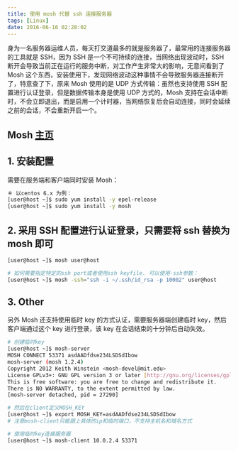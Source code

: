 ```yaml
---
title: 使用 mosh 代替 ssh 连接服务器
tags: [Linux]
date: 2016-06-16 02:28:02
---
```


身为一名服务器运维人员，每天打交道最多的就是服务器了，最常用的连接服务器的工具就是 SSH，因为 SSH 是一个不可持续的连接，当网络出现波动时，SSH 断开会导致当前正在运行的服务中断，对工作产生非常大的影响，无意间看到了 Mosh 这个东西，安装使用下，发现网络波动这种事情不会导致服务器连接断开了，特意查了下，原来 Mosh 使用的是 UDP 方式传输：虽然也支持使用 SSH 配置进行认证登录，但是数据传输本身是使用 UDP 方式的，Mosh 支持在会话中断时，不会立即退出，而是启用一个计时器，当网络恢复后会自动连接，同时会延续之前的会话，不会重新开启一个。

## Mosh [主页](https://mosh.mit.edu/#getting)

## 1. 安装配置

需要在服务端和客户端同时安装 Mosh：

```bash
＃ 以centos 6.x 为例：
[user@host ~]$ sudo yum install -y epel-release
[user@host ~]$ sudo yum install -y mosh
```

## 2. 采用 SSH 配置进行认证登录，只需要将 ssh 替换为 mosh 即可

```bash
[user@host ~]$ mosh user@host

# 如何需要指定特定的ssh port或者使用ssh keyfile. 可以使用-ssh参数：
[user@host ~]$ mosh -ssh="ssh -i ~/.ssh/id_rsa -p 10002" user@host
```

## 3. Other

另外 Mosh 还支持使用临时 key 的方式认证，需要服务器端创建临时 key，然后客户端通过这个 key 进行登录，该 key 在会话结束的十分钟后自动失效。

```bash
# 创建临时key
[user@host ~]$ mosh-server
MOSH CONNECT 53371 asdAADfdse234LSDSdIbow
mosh-server (mosh 1.2.4)
Copyright 2012 Keith Winstein <mosh-devel@mit.edu>
License GPLv3+: GNU GPL version 3 or later [http://gnu.org/licenses/gpl.html](http://gnu.org/licenses/gpl.html).
This is free software: you are free to change and redistribute it.
There is NO WARRANTY, to the extent permitted by law.
[mosh-server detached, pid = 27290]

# 然后在client定义MOSH_KEY
[user@host ~]$ export MOSH_KEY=asdAADfdse234LSDSdIbow
# 注意mosh-client只能跟上具体的ip和临时端口，不支持主机名和域名方式

# 使用临时key连接服务器
[user@host ~]$ mosh-client 10.0.2.4 53371
```

